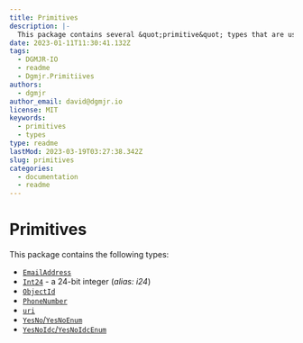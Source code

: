 ```yaml
---
title: Primitives
description: |-
  This package contains several &quot;primitive&quot; types that are used throughout the rest of the Types package.
date: 2023-01-11T11:30:41.132Z
tags:
  - DGMJR-IO
  - readme
  - Dgmjr.Primitiives
authors:
  - dgmjr
author_email: david@dgmjr.io
license: MIT
keywords:
  - primitives
  - types
type: readme
lastMod: 2023-03-19T03:27:38.342Z
slug: primitives
categories:
  - documentation
  - readme
---
```


# Primitives

This package contains the following types:

- [`EmailAddress`](https://github.com/dgmjr-io/Primitives/blob/main/src/EmailAddress.cs)
- [`Int24`](https://github.com/dgmjr-io/Primitives/blob/main/src/Int24.cs) - a 24-bit integer (*alias: i24*)
- [`ObjectId`](https://github.com/dgmjr-io/Primitives/blob/main/src/ObjectId.cs)
- [`PhoneNumber`](https://github.com/dgmjr-io/Primitives/blob/main/src/PhoneNumber.cs)
- [`uri`](https://github.com/dgmjr-io/Primitives/blob/main/src/uri.cs)
- [`YesNo`/`YesNoEnum`](https://github.com/dgmjr-io/Primitives/blob/main/src/Primitives/src/YesNo.cs)
- [`YesNoIdc`/`YesNoIdcEnum`](https://github.com/dgmjr-io/Primitives/blob/main/src/YesNoIdc.cs)
